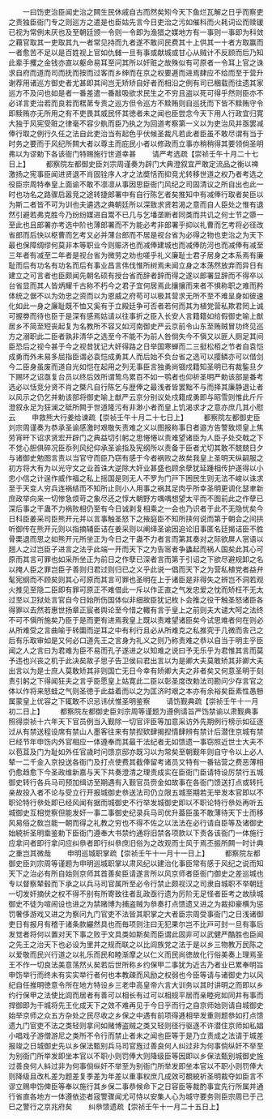 <!-- { "loadSidebar": true } -->
　　一曰饬吏治臣闻史治之闗生民休戚自古而然矣矧今天下鱼烂瓦解之日乎而察吏之责独臣衙门专之则巡方之遣是也臣姑先言今日吏治之污如催科而火耗词讼而赎锾已视为常例未厌也及至朝廷颁一令则一令即为渔猎之媒地方有一事则一事即为科敛之藉官取其一吏取其九一者常见持而九者遂不敢问民费其十上供其一十者方取赢而一者愈苦不足以是百姓视上官如仇雠一旦有事或献城或甘心从贼计不反顾而后乃知此辈手攫之金钱亦直以躯命易耳至问其所以奸赃之故殊似有可原者一令耳上官之诛求自府而道而司而抚而按而过客而乡绅而在京之权要逓而进焉肆应不给而至于营升谢荐用诸巡方御史者尤甚即其间岂无矫矫自好者而相沿之例有司已稛载而往遗其家巡方不及问也如是者一番差遣一番敲吸欲求民生之不穷且盗以死可得乎然则臣亦不必详言吏治若而良若而楛苐专责之巡方但令巡方不黩贿则自巡抚而下皆不黩贿守令即黩贿亦无所用之有不吏畏其威民怀其徳者未之闻也臣尝念今天下用人行政宜归寛大独于风宪受赃之律毫不容少骫而臣乃执之为回道考察第一义以为吏治风并亟罢减俸行取之例行久任之法自此吏治当有起色乎伏候圣裁凡若此者臣虽不敢尽谓有当于时务之要而于风纪所闗大者以尊主而庇民小者以修政而立事亦稍稍得其要领倘圣明弗以为谬勅下各该衙门特赐施行世道幸甚
　　请严考选疏【崇祯壬午十月二十七日上】
　　都察院左都御史臣刘宗周谨奏为辟门大典澄叙宜严敢定流品之衡以禆激扬之宪事臣闻进贤退不肖固铨序人才之法奬恬而抑竞尤转移世道之权乃者考选之役臣宗周特奉皇上面谕不敢不凛凛从事因思臣衙门风纪之司固清议之所自出也此一时也功名之路骤启嚣竞之途转捷郎署中有自行陈乞者矣推知中有减俸行取者矣臣以为斯二者皆不可为训也夫遴选之典朝廷所以深致求贤若渴之意而自人臣处之惟有退然引避若弗克胜今乃纷纷媒进自鬻不已几与乞墦垄断者同类而共讥之何士节之隳一至此也且郎署亦考选中阶也薄郎署而不为能必考非郎署乎抑以礼曹而乞考将必径改省郎而后快以枢曹而乞考又必并薄台郎而不居是视台省为必得之物也吏治之为天下最也保障绸缪何莫非本等职业今则赈济也而减俸建城也而减俸防河也而减俸有减至三年者有减至二年者是视台省为微劳之劝也嗟乎礼义廉耻士君子居身之本系焉有廉耻而后有功名有功名而后有事业昌言伟伐惟所树焉未闻立身之本荡然放弃而异日有建立之可言者也臣颇闻先朝名硕有授台省而辞者辞而得之遂以郎署显辞而不得卒以台省显而其人皆炳耀千古称不朽今之君子宜何居焉此攘攘而来者不惧称职之难而矜体统之倨不以为効忠之资而以为恩威之府苟可以极其营求无所不至不难呈身如彼速化如此一身之廉耻既不恤又奚有于立殿廷争可否者若何而其为植党营私欺君罔上诚可握劵而待也臣于是深有感焉姑请以往事折之臣入长安人言籍籍如给假御史喻上猷居乡不简至短丧起复为名教所不容又如河南御史严云京前令山东至贿贼冒功终见巡方之溺职此二臣者孰非清华之选至今不能不为前人咎倘失今不愼又以匪人厕足其间臣恐后之视今甚于今之视昔犹记大奸得路之日举国寒蝉而二三挺松栢之节者自袁恺成勇而外未易多屈指臣谓必袁恺成勇其人而后始不负台省之选可以撄鳞亦可以借剑今二臣身虽废而道自光如恺在起用之列无事臣言独勇尚锢戍籍知圣明已有裁鍳旦夕下赐环之诏亟复台员以终后效所谓鸷鸟累百不如一鹗者也仰祈圣明严勅该部是番考选必以恬竞分贤不肖之槩凡自行陈乞与歴俸之最浅者皆罢黜不与而择其廉静退让者以风示之仍乞并勅该部将御史喻上猷严云京分别议处戍籍成勇即与昭雪则惟此斤斤澄叙永足为狂澜之砥所闗于世道隆污有非渺小者而皇上饥渴求才之意亦庶几其小慰云
　　申救熊大行姜给谏疏【崇祯壬午十月二十七日上】
　　都察院左都御史臣刘宗周谨奏为恭承圣谕感激时艰敬矢责难之义以图报称事日者邉方告警致烦皇上焦劳宵旰下诏求贤宏开辟门之典益切引躬之思惓惓以责难望诸臣为人臣子处交戟之下不觉心胆俱碎况臣忝列风纪仰承圣谕指及宪纲所以责备于臣者尤切其敢不兢兢日夕与诸御史勉图言责以当官守而臣乃窃有感于今者祸败之故矣我皇上圣明天纵嗣服之初方将大有为以光守文之业首诛大逆除大奸业甚盛也顾余孽犹延踵相传护遂得以小忠小信之计逞作威作福之私上摇国是则无人不罗为门戸下困民生则无法不峻以诛求至于天变人穷兵连祸结而不知所止则小人用事之祸其足肉乎所幸圣明更调化瑟聿新庶政举向来一切惨急烦苛之象尽还之惇大朝野方喁喁想望太平而不图前此之作孽已深后事之干蛊不力祸败相仍至有今日诚剥复相乘之一会也乃识者于此不无隐忧矣今日科臣姜采司臣熊开元并以言事触圣怒下之掖庭臣不知所挟何说而第于朝会之间拱听御传在熊开元则以指摘辅臣诘在姜采则以阐绎圣谕因追论旧事匿名廷揭诘臣不胜骨栗退而思之如熊开元所坐正为今日之干蛊不力者言而第其奏对之际欲屏人宻语以翘人之过岂臣子进言之法乎此端一开而天下之为告宻者争蠭起而祸人国矣此其心可原而其言可罪也如采所坐正为前日之作孽已深者言而第于引诏之下欲尽避规卸之名以掩人臣之罪岂臣子善则归君过则归已之义乎此说一倡而天下之为营私植党者益弁髦宪纲而不顾矣则其心可原而其言可罪也圣明在上于诸臣是非得失之辨岂不洞若观火推见至隐二臣即有罪可原正不难借此一斥以作正直之气发忠爱之忱而矫枉不无太过至以卫狱处言官自今日始所伤国体似非细故臣犹记枚卜会推之役干触圣怒诸臣各得罪以去然若惠世扬章正宸者舆论至今惜之輙有言于皇上之前则夫大谴大呵之法终不可不愼所施矣乃臣于是而更有进焉我皇上既以责难望诸臣矣今试思难者何在则必从所难受之言曲喻于转圜而逆耳之中有利行且必从所难克之私推究于几微而舎己之后有乐取审如是又何必口道先王之言身为礼义之则乃称责难之恭以自当于明主乎臣闻之人之言曰为君难为臣不易而孔子遂进之以知难之说曰予无乐乎为君惟其言而莫予违也兴丧之机于此决矣故子思子告卫侯曰君出言以为是卿大夫莫敢矫其非卿大夫出言以为是士庶人莫敢矫其非则国亡无日今幸有矫卿大夫之非者矣又何意圣明于刻责引躬之下得闻狂夫之言乎臣愿皇上姑寛此二臣以彰圣度改勅法司勘问少存言官之体以作将来怒蛙之气则圣徳于此益着而以之为匡济时艰之本亦有余裕矣臣素性愚戅属蒙皇上优容之下辄敢不识忌讳伏惟圣明鉴察
　　请饬觐典疏【崇祯壬午十一月初二日上】
　　都察院左都御史臣刘宗周等谨题为遵例请旨严饬禁谕以肃觐典事照得崇祯十六年天下官员例当入觐除一切官评臣等加意采访外先期例行榜示如征逐过从有禁送程设席有禁山人墨客往来有禁揑欵肆揭揑情肆辨有禁计后潜住京城有禁已经节年申饬内外官相应一体遵奉而其最干法纪者无如馈遗一事窃照近世士大夫不以苞苴及门为耻如外任官歳时问馈京邸亦既习以为常矣至朝觐年则自守令以上必人辇一二千金入京投送各衙门及打点使费其截俸留考诸员又特有一番钻营之费恶薄相仍愈趋愈下今圣政维新嘉与天下共奏澄清之理责成实在臣衙门臣请特设厉禁行五城御史转行各兵马司预加缉访至期遇有入觐官员赍金如故事在各衙门馈送打点或转托亲故投入者不论与受立行开报城御史叅送法司仍立限五城至期若无举发本官即以不职论特行叅处即已经风闻有据而城御史不行举发城御史即以不职论特行叅处再听五城御史互相觉察但能发奸一事二事御史纪录兵马司优升葢臣虽不敢薄待天下士而移风易俗之敎岂能一朝而得之礼教之穷也不得不佐之以法法在必行请自臣等及诸御史始綂祈圣明埀鉴勅下臣衙门遵奉大书禁约通将旧禁各项款以下责各该衙门一体施行应拿问者即行拿问应纠叅者即行纠叅庶旧俗为之改观而士风于焉丕振所闗一时计典之重岂其微哉
　　申明巡城职掌疏【崇祯壬午十一月十一日上】
　　都察院左都御史臣刘宗周等谨题为申明巡城职掌以肃风纪以建治化事臣常有感于风纪之说而知天下之治必有所自始则京师其首善矣臣请遂言所以风京师者臣衙门御史之差巡城也专以督察辇毂而下承之以兵马司官属所至必令行禁止颇视汉之司隶自城职不举朝廷一切发奸摘伏之权不得不别有所寄致往者乱政亟行遗为厉阶无足怪者臣考之故牍城御史不徒为喧闹设也进之为禁赌博为捕盗贼为叅奏打点馈遗又进之为裁抑豪横为惩罚奢侈游戏又进之为察问九门官吏不法皆其职掌之大者臣宗周受事衙门之日浅诸御吏日有报月有稽于诸条款纚然具也而毎项则注曰无犯果尔岂不比戸可封一旦有事后发觉者将何以置对天下事之败于文具类如斯矣而臣谓此固非可以武健严酷胜也臣闻之先王之治天下也必设为里井之规而联之以比闾族党之法于是以乡三物教万民陈之以爱敬而民兴行道之以礼乐而民和睦渐摩之以仁义而民尚徳故化行俗美奏上理焉圣王不作一切良法美意荡然乆矣若后世所称乡约保甲二事犹为近古乃者业已累奉明旨申饬举行而终未有实实举行者何也本教疎而风励之权弱也今臣等请与诸御史力以风纪自任推明徳意令所在地方特设乡三老申高皇帝六言大训务以其时讲明之而即以乡约行保甲之法使比闾而居者有善可以相长有过可以相规平居而亲睦宛如同井有事而捍御即为干城将先王化成天下之效不难再见于今日乎而行之自京师始则请自城御史始举京师之众五方杂处之民尽收之乡保之中遇有前项得逓相举发重则题叅如打点馈遗九门官吏不法之类轻则拿问如赌博盗贼之类又轻则径行驱逐不许潜住京师如私娼小唱戏子游僧游尼之类所不令行而禁止者未之闻也臣等于是乃立责成之法请于城差报竣之日城御史先以乡保法甄别兵马司官旌过善良何人纠过非为何事倘纵奸不举至为别衙门所举发即坐本官以不职小则罚俸大则降级臣等因即以乡保法甄别城御史旌过善良何人紏过非为何事倘纵奸不举至为别衙门所举发即坐本官以不职小则罚俸大则降级且改札差为题差复季差为年差以重事权庶几成效可覩綂祈圣明裁夺如臣言不谬立赐申饬俾臣等奉以施行其乡保二事恭候命下之日容臣等裁酌事宜先行所属并通行省直各地方一体遵依迩者宼警骤闻尤可恃以安集人心为城守要务则臣宗周已于己巳之警行之京兆府矣
　　纠叅馈遗疏【崇祯壬午十一月二十五日上】
